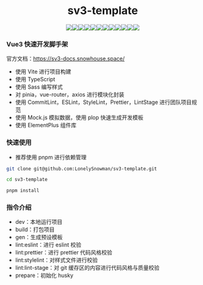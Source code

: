 <div align="center"><h1>sv3-template</h1></div>
<div style="display: flex;justify-content: center; align-items: center; flex-wrap: wrap">
 <img
    src="https://img.shields.io/badge/-Vite-E34F26?logo=vite&style=flat-square&logoColor=white"
 />
 <img
    src="https://img.shields.io/badge/-vue3-1572B6?logo=vuedotjs&style=flat-square&logoColor=white"
 />
 <img
    src="https://img.shields.io/badge/-Typescript-oringe?logo=typescript&style=flat-square&logoColor=white"
 />
 <img
    src="https://img.shields.io/badge/-Sass-E34F26?logo=sass&style=flat-square&logoColor=white"
 />
 <img
    src="https://img.shields.io/badge/-Pinia-1572B6?logo=vuedotjs&style=flat-square&logoColor=white"
 />
 <img
    src="https://img.shields.io/badge/-Pnpm-oringe?logo=pnpm&style=flat-square&logoColor=white"
 />
 <img
    src="https://img.shields.io/badge/-ESLint-E34F26?logo=eslint&style=flat-square&logoColor=white"
 />
 <img
    src="https://img.shields.io/badge/-Prettier-1572B6?logo=prettier&style=flat-square&logoColor=white"
 />
 <img
    src="https://img.shields.io/badge/-StyleLint-oringe?logo=stylelint&style=flat-square&logoColor=white"
 />
 <img
    src="https://img.shields.io/badge/-Axios-E34F26?logo=vuedotjs&style=flat-square&logoColor=white"
 />
 <img
    src="https://img.shields.io/badge/-ElementPlus-1572B6?logo=vuedotjs&style=flat-square&logoColor=white"
 />
 <img
    src="https://img.shields.io/badge/-Mock.js-oringe?logo=vuedotjs&style=flat-square&logoColor=white"
 />
</div>

### Vue3 快速开发脚手架

官方文档：https://sv3-docs.snowhouse.space/

-  使用 Vite 进行项目构建
-  使用 TypeScript
-  使用 Sass 编写样式
-  对 pinia，vue-router，axios 进行模块化封装
-  使用 CommitLint，ESLint，StyleLint，Prettier，LintStage 进行团队项目规范
-  使用 Mock.js 模拟数据，使用 plop 快速生成开发模板
-  使用 ElementPlus 组件库

### 快速使用

-  推荐使用 pnpm 进行依赖管理

```bash
git clone git@github.com:LonelySnowman/sv3-template.git

cd sv3-template

pnpm install
```

### 指令介绍

-  dev：本地运行项目
-  build：打包项目
-  gen：生成预设模板
-  lint:eslint：进行 eslint 校验
-  lint:prettier：进行 prettier 代码风格校验
-  lint:stylelint：对样式文件进行校验
-  lint:lint-stage：对 git 缓存区的内容进行代码风格与质量校验
-  prepare：初始化 husky


